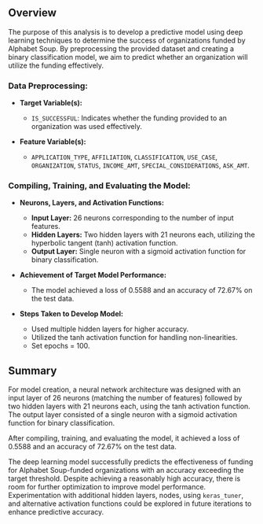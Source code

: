 ## Overview
The purpose of this analysis is to develop a predictive model using deep learning techniques to determine the success of organizations funded by Alphabet Soup. By preprocessing the provided dataset and creating a binary classification model, we aim to predict whether an organization will utilize the funding effectively.

### Data Preprocessing:

- **Target Variable(s):**
  - `IS_SUCCESSFUL`: Indicates whether the funding provided to an organization was used effectively.

- **Feature Variable(s):**
  - `APPLICATION_TYPE`, `AFFILIATION`, `CLASSIFICATION`, `USE_CASE`, `ORGANIZATION`, `STATUS`, `INCOME_AMT`, `SPECIAL_CONSIDERATIONS`, `ASK_AMT`.

### Compiling, Training, and Evaluating the Model:

- **Neurons, Layers, and Activation Functions:**
  - **Input Layer:** 26 neurons corresponding to the number of input features.
  - **Hidden Layers:** Two hidden layers with 21 neurons each, utilizing the hyperbolic tangent (tanh) activation function.
  - **Output Layer:** Single neuron with a sigmoid activation function for binary classification.

- **Achievement of Target Model Performance:**
  - The model achieved a loss of 0.5588 and an accuracy of 72.67% on the test data.

- **Steps Taken to Develop Model:**
  - Used multiple hidden layers for higher accuracy.
  - Utilized the tanh activation function for handling non-linearities.
  - Set epochs = 100.

## Summary
For model creation, a neural network architecture was designed with an input layer of 26 neurons (matching the number of features) followed by two hidden layers with 21 neurons each, using the tanh activation function. The output layer consisted of a single neuron with a sigmoid activation function for binary classification.

After compiling, training, and evaluating the model, it achieved a loss of 0.5588 and an accuracy of 72.67% on the test data.

The deep learning model successfully predicts the effectiveness of funding for Alphabet Soup-funded organizations with an accuracy exceeding the target threshold. Despite achieving a reasonably high accuracy, there is room for further optimization to improve model performance. Experimentation with additional hidden layers, nodes, using `keras_tuner`, and alternative activation functions could be explored in future iterations to enhance predictive accuracy.

